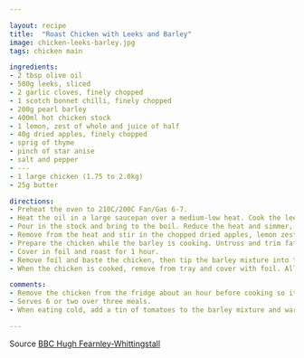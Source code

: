 ```yaml
---

layout: recipe
title:  "Roast Chicken with Leeks and Barley"
image: chicken-leeks-barley.jpg
tags: chicken main

ingredients:
- 2 tbsp olive oil
- 500g leeks, sliced
- 2 garlic cloves, finely chopped
- 1 scotch bonnet chilli, finely chopped
- 200g pearl barley
- 400ml hot chicken stock
- 1 lemon, zest of whole and juice of half
- 40g dried apples, finely chopped
- sprig of thyme
- pinch of star anise
- salt and pepper
- ---
- 1 large chicken (1.75 to 2.0kg)
- 25g butter

directions:
- Preheat the oven to 210C/200C Fan/Gas 6-7.
- Heat the oil in a large saucepan over a medium-low heat. Cook the leeks gently for about 8 minutes until soft. Add the garlic and chilli and cook for another 2-3 mins, stirring. Add the pearl barley and stir well. 
- Pour in the stock and bring to the boil. Reduce the heat and simmer, covered, until the grain is tender and most of the liquid has been absorbed,about 45 minutes.
- Remove from the heat and stir in the chopped dried apples, lemon zest and juice, thyme, star anise, salt and pepper. Set aside in the warm pan.
- Prepare the chicken while the barley is cooking. Untruss and trim fat. Insert sliced lemon into cavity (the other half). Cut the butter into two sticks and insert under breast skin. Season and place in roasting tray with a little oil underneath to stop it sticking.
- Cover in foil and roast for 1 hour.
- Remove foil and baste the chicken, then tip the barley mixture into the tray around it. Add a little more hot water. Roast for a further half hour or more depending on the weight of the chicken.
- When the chicken is cooked, remove from tray and cover with foil. Allow to rest for up to half an hour while you steam some vegetables.

comments: 
- Remove the chicken from the fridge about an hour before cooking so it comes up to room temperature.
- Serves 6 or two over three meals.
- When eating cold, add a tin of tomatoes to the barley mixture and warm up.

---
```


Source [BBC Hugh Fearnley-Whittingstall](https://www.bbc.com/food/recipes/roast_chicken_with_47739)